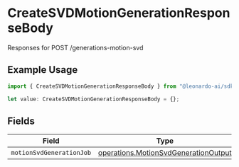 # CreateSVDMotionGenerationResponseBody

Responses for POST /generations-motion-svd

## Example Usage

```typescript
import { CreateSVDMotionGenerationResponseBody } from "@leonardo-ai/sdk/sdk/models/operations";

let value: CreateSVDMotionGenerationResponseBody = {};
```

## Fields

| Field                                                                                               | Type                                                                                                | Required                                                                                            | Description                                                                                         |
| --------------------------------------------------------------------------------------------------- | --------------------------------------------------------------------------------------------------- | --------------------------------------------------------------------------------------------------- | --------------------------------------------------------------------------------------------------- |
| `motionSvdGenerationJob`                                                                            | [operations.MotionSvdGenerationOutput](../../../sdk/models/operations/motionsvdgenerationoutput.md) | :heavy_minus_sign:                                                                                  | N/A                                                                                                 |
